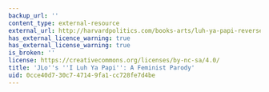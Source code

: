```yaml
---
backup_url: ''
content_type: external-resource
external_url: http://harvardpolitics.com/books-arts/luh-ya-papi-reverse-role-feminist-parody/
has_external_licence_warning: true
has_external_license_warning: true
is_broken: ''
license: https://creativecommons.org/licenses/by-nc-sa/4.0/
title: 'JLo''s ''I Luh Ya Papi'': A Feminist Parody'
uid: 0cce40d7-30c7-4714-9fa1-cc728fe7d4be
---
```

